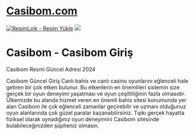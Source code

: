 #  <a href="https://casibom1223.com">Casibom.com</a>


<meta charset="UTF-8">
    <meta name="viewport" content="width=device-width, initial-scale=1.0">
</head>
<body>

<a href="https://casibom1223.com" title="ResimLink - Resim Yükle"><img src="https://r.resimlink.com/QgoSPH.jpg" title="ResimLink - Resim Yükle" alt="ResimLink - Resim Yükle"></a>
<a href="https://casibom1223.com">
    <img src="https://r.resimlink.com/QgoSPH.jpg" />
</a>
</a>

# Casibom - Casibom Giriş
Casibom Resmi Güncel Adresi 2024

Casibom Güncel Giriş Canlı bahis ve canlı casino oyunlarını eğlenceli hale getiren bir çok etken bulunur. Bu etkenlerin en önemlileri sistemin size gerçek bir oyun deneyimi yaşatması ve oyun çeşitliliğinin fazla olmasıdır. Ülkemizde bu alanda hizmet veren en önemli bahis sitesi konumunda yer alan Casibom ile çok eğlenceli zamanlar geçirebilir ve uzmanı olduğunuz oyun alanlarında çok güzel paralar kazanabilirsiniz. Tıpkı gerçek hayatta fiziksel olarak oynadığınız oyun deneyimini Casibom sitesinde bulabileceğinizden şüpheniz olmasın.
